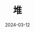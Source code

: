 ---
title: "堆"
date: 2024-03-12
description: ""
cover: https://github.com/Gjt-9520/Resource/blob/main/Aimage-135/Aimage11.jpg?raw=true
tags: ["数据结构"]
category: "笔记"
updated: 2024-03-13

top_group_index:
---